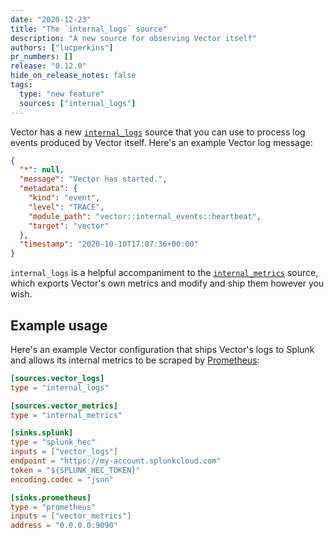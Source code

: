 ```yaml
---
date: "2020-12-23"
title: "The `internal_logs` source"
description: "A new source for observing Vector itself"
authors: ["lucperkins"]
pr_numbers: []
release: "0.12.0"
hide_on_release_notes: false
tags:
  type: "new feature"
  sources: ["internal_logs"]
---
```


Vector has a new [`internal_logs`][internal_logs] source that you can use to
process log events produced by Vector itself. Here's an example Vector log
message:

```json
{
  "*": null,
  "message": "Vector has started.",
  "metadata": {
    "kind": "event",
    "level": "TRACE",
    "module_path": "vector::internal_events::heartbeat",
    "target": "vector"
  },
  "timestamp": "2020-10-10T17:07:36+00:00"
}
```

`internal_logs` is a helpful accompaniment to the
[`internal_metrics`][internal_metrics] source, which exports Vector's own
metrics and modify and ship them however you wish.

## Example usage

Here's an example Vector configuration that ships Vector's logs to Splunk and
allows its internal metrics to be scraped by [Prometheus]:

```toml
[sources.vector_logs]
type = "internal_logs"

[sources.vector_metrics]
type = "internal_metrics"

[sinks.splunk]
type = "splunk_hec"
inputs = ["vector_logs"]
endpoint = "https://my-account.splunkcloud.com"
token = "${SPLUNK_HEC_TOKEN}"
encoding.codec = "json"

[sinks.prometheus]
type = "prometheus"
inputs = ["vector_metrics"]
address = "0.0.0.0:9090"
```

[internal_logs]: https://vector.dev/docs/reference/sources/internal_logs
[internal_metrics]: https://vector.dev/docs/reference/sources/internal_metrics
[prometheus]: https://prometheus.io
